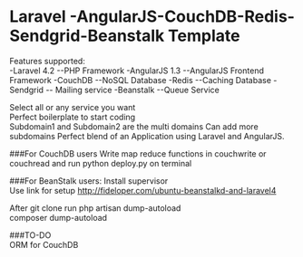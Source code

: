 Laravel -AngularJS-CouchDB-Redis-Sendgrid-Beanstalk Template
===========================================================

Features supported:   
-Laravel 4.2   --PHP Framework
-AngularJS 1.3   --AngularJS Frontend Framework
-CouchDB    --NoSQL Database
-Redis    --Caching Database
-Sendgrid -- Mailing service
-Beanstalk --Queue Service


Select all or any service you want    
Perfect boilerplate to start coding   
Subdomain1 and Subdomain2 are the multi domains
Can add more subdomains
Perfect blend of an Application using Laravel and AngularJS.

###For CouchDB users 
Write map reduce functions in couchwrite or couchread and run python deploy.py on terminal


###For BeanStalk users:
Install supervisor  
Use link for setup http://fideloper.com/ubuntu-beanstalkd-and-laravel4
   
After git clone run php artisan dump-autoload  
composer dump-autoload


###TO-DO  
ORM for CouchDB